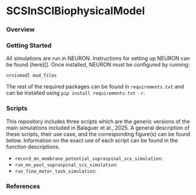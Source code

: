 # SCSInSCIBiophysicalModel

### Overview 

### Getting Started 

All simulations are run in NEURON. Instructions for setting up NEURON can be found (here)[]. Once installed, NEURON must be configured by running: 

```nrnivmodl mod_files```

The rest of the required packages can be found in `requirements.txt` and can be installed using `pip install requirements.txt -r`. 

### Scripts

This repository includes three scripts which are the generic versions of the main simulations included in Balaguer et al., 2025. A general description of these scripts, their use case, and the corresponding figure(s) can be found below. Information on the exact use of each script can be found in the function descriptions. 

- `record_mn_membrane_potential_supraspinal_scs_simulation`: 
- `run_mn_pool_supraspinal_scs_simulation`: 
- `run_fine_motor_task_simulation`: 

### References 

